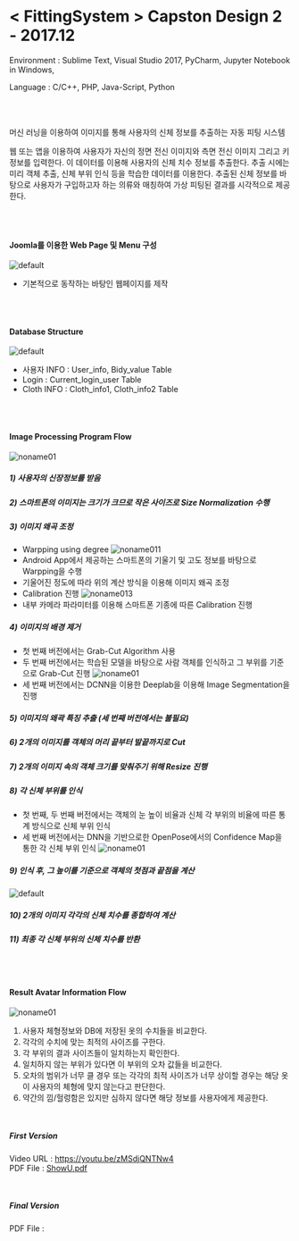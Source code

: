 # < FittingSystem > Capston Design 2 - 2017.12

<p> Environment : Sublime Text, Visual Studio 2017, PyCharm, Jupyter Notebook in Windows,
<p> Language : C/C++, PHP, Java-Script, Python

<br><br>

<p> 머신 러닝을 이용하여 이미지를 통해 사용자의 신체 정보를 추출하는 자동 피팅 시스템 </p>
<p> 웹 또는 앱을 이용하여 사용자가 자신의 정면 전신 이미지와 측면 전신 이미지 그리고 키 정보를 입력한다. 이 데이터를 이용해 사용자의 신체 치수 정보를 추출한다. 추출 시에는 미리 객체 추출, 신체 부위 인식 등을 학습한 데이터를 이용한다. 추출된 신체 정보를 바탕으로 사용자가 구입하고자 하는 의류와 매칭하여 가상 피팅된 결과를 시각적으로 제공한다.</p>

<br><br>

#### Joomla를 이용한 Web Page 및 Menu 구성
![default](https://user-images.githubusercontent.com/21214309/48612944-b9d34b80-e9cd-11e8-95fd-43d0b72b4bcb.JPG)

- 기본적으로 동작하는 바탕인 웹페이지를 제작

<br><br>

#### Database Structure
![default](https://user-images.githubusercontent.com/21214309/48612806-5812e180-e9cd-11e8-9f36-8fdff8ce9530.JPG)

- 사용자 INFO : User_info, Bidy_value Table
- Login : Current_login_user Table
- Cloth INFO : Cloth_info1, Cloth_info2 Table

<br><br>

#### Image Processing Program Flow
![noname01](https://user-images.githubusercontent.com/21214309/48616221-4c77e880-e9d6-11e8-9d02-812279bd857c.png)

##### 1) 사용자의 신장정보를 받음
##### 2) 스마트폰의 이미지는 크기가 크므로 작은 사이즈로 Size Normalization 수행
##### 3) 이미지 왜곡 조정
  - Warpping using degree
  ![noname011](https://user-images.githubusercontent.com/21214309/48616222-4c77e880-e9d6-11e8-8b7a-8da631554fcc.png)
  - Android App에서 제공하는 스마트폰의 기울기 및 고도 정보를 바탕으로 Warpping을 수행
  - 기울어진 정도에 따라 위의 계산 방식을 이용해 이미지 왜곡 조정
  - Calibration 진행
  ![noname013](https://user-images.githubusercontent.com/21214309/48617107-d7f27900-e9d8-11e8-9b68-7ae27da27c78.png)
  - 내부 카메라 파라미터를 이용해 스마트폰 기종에 따른 Calibration 진행 

##### 4) 이미지의 배경 제거
  - 첫 번째 버전에서는 Grab-Cut Algorithm 사용
  - 두 번째 버전에서는 학습된 모델을 바탕으로 사람 객체를 인식하고 그 부위를 기준으로 Grab-Cut 진행
  ![noname01](https://user-images.githubusercontent.com/21214309/48617105-d7f27900-e9d8-11e8-9a2b-63acb956691f.png)
  - 세 번째 버전에서는 DCNN을 이용한 Deeplab을 이용해 Image Segmentation을 진행

##### 5) 이미지의 왜곽 특징 추출 (세 번째 버전에서는 불필요)
##### 6) 2개의 이미지를 객체의 머리 끝부터 발끝까지로 Cut
##### 7) 2개의 이미지 속의 객체 크기를 맞춰주기 위해 Resize 진행
##### 8) 각 신체 부위를 인식
  - 첫 번째, 두 번째 버전에서는 객체의 눈 높이 비율과 신체 각 부위의 비율에 따른 통계 방식으로 신체 부위 인식
  - 세 번째 버전에서는 DNN을 기반으로한 OpenPose에서의 Confidence Map을 통한 각 신체 부위 인식
  ![noname01](https://user-images.githubusercontent.com/21214309/48617210-24d64f80-e9d9-11e8-91ab-b148614ef2a7.png)

##### 9) 인식 후, 그 높이를 기준으로 객체의 첫점과 끝점을 계산
![default](https://user-images.githubusercontent.com/21214309/48617104-d759e280-e9d8-11e8-807e-e3cf77068e8c.JPG)
##### 10) 2개의 이미지 각각의 신체 치수를 종합하여 계산
##### 11) 최종 각 신체 부위의 신체 치수를 반환

<br><br>

#### Result Avatar Information Flow
![noname01](https://user-images.githubusercontent.com/21214309/48617374-a75f0f00-e9d9-11e8-9468-d3d4f5a76140.png)

1) 사용자 체형정보와 DB에 저장된 옷의 수치들을 비교한다.
2) 각각의 수치에 맞는 최적의 사이즈를 구한다.
3) 각 부위의 결과 사이즈들이 일치하는지 확인한다.
4) 일치하지 않는 부위가 있다면 이 부위의 오차 값들을 비교한다.
5) 오차의 범위가 너무 클 경우 또는 각각의 최적 사이즈가 너무 상이할 경우는 해당 옷이 사용자의 체형에 맞지 않는다고 판단한다.
6) 약간의 낌/헐렁함은 있지만 심하지 않다면 해당 정보를 사용자에게 제공한다. 

<br>

##### First Version
Video URL : https://youtu.be/zMSdjQNTNw4 <br>
PDF File : [ShowU.pdf](https://github.com/YouMinJung/FittingSystem/files/2588666/ShowU.pdf) 

<br>
  
##### Final Version
PDF File :

